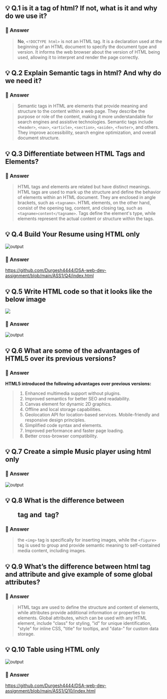 ## 💡 Q.1 <!DOCTYPE html> is it a tag of html? If not, what is it and why do we use it?

### 🚀 Answer

> **No**, `<!DOCTYPE html>` is not an HTML tag. It is a declaration used at the beginning of an HTML document to specify the document type and version. It informs the web browser about the version of HTML being used, allowing it to interpret and render the page correctly.

## 💡 Q.2 Explain Semantic tags in html? And why do we need it?

### 🚀 Answer

> Semantic tags in HTML are elements that provide meaning and structure to the content within a web page. They describe the purpose or role of the content, making it more understandable for search engines and assistive technologies. Semantic tags include `<header>`, `<nav>`, `<article>`, `<section>`, `<aside>`, `<footer>`, and others. They improve accessibility, search engine optimization, and overall document structure.

## 💡 Q.3 Differentiate between HTML Tags and Elements?

### 🚀 Answer

> HTML tags and elements are related but have distinct meanings. HTML tags are used to mark up the structure and define the behavior of elements within an HTML document. They are enclosed in angle brackets, such as `<tagname>`. HTML elements, on the other hand, consist of the opening tag, content, and closing tag, such as `<tagname>content</tagname>`. Tags define the element's type, while elements represent the actual content or structure within the tags.

## 💡 Q.4 Build Your Resume using HTML only
![output](https://github.com/vaibhavwxyz/Placement-Program-Assignment/assets/73052214/ced86dc8-c453-40ed-912a-7ac2ca9542ef)
### 🚀 Answer
https://github.com/Durgesh4444/DSA-web-dev-assignment/blob/main/ASS1/Q4/index.html

## 💡 Q.5 Write HTML code so that it looks like the below image

<img src="https://pwskills.notion.site/image/https%3A%2F%2Fs3-us-west-2.amazonaws.com%2Fsecure.notion-static.com%2F5d76dcda-d8eb-4c2e-836d-5c1aee0f8c6d%2Fhtml.png?id=9eae56b9-1968-40e8-98e1-b745e9e0a4ea&table=block&spaceId=6fae2e0f-dedc-48e9-bc59-af2654c78209&width=1040&userId=&cache=v2">

### 🚀 Answer

![output](https://github.com/vaibhavwxyz/Placement-Program-Assignment/assets/73052214/ced86dc8-c453-40ed-912a-7ac2ca9542ef)

## 💡 Q.6 What are some of the advantages of HTML5 over its previous versions?

### 🚀 Answer

**HTML5 introduced the following advantages over previous versions:**

> 1. Enhanced multimedia support without plugins.
> 2. Improved semantics for better SEO and readability.
> 3. Canvas element for dynamic 2D graphics.
> 4. Offline and local storage capabilities.
> 5. Geolocation API for location-based services.
>    Mobile-friendly and responsive design principles.
> 6. Simplified code syntax and elements.
> 7. Improved performance and faster page loading.
> 8. Better cross-browser compatibility.

## 💡 Q.7 Create a simple Music player using html only

### 🚀 Answer

![output](https://github.com/vaibhavwxyz/Placement-Program-Assignment/assets/73052214/ced86dc8-c453-40ed-912a-7ac2ca9542ef)

## 💡 Q.8 What is the difference between <figure> tag and <img> tag?

### 🚀 Answer

> the `<img>` tag is specifically for inserting images, while the `<figure>` tag is used to group and provide semantic meaning to self-contained media content, including images.


## 💡 Q.9 What’s the difference between html tag and attribute and give example of some global attributes?

### 🚀 Answer

> HTML tags are used to define the structure and content of elements, while attributes provide additional information or properties to elements. Global attributes, which can be used with any HTML element, include "class" for styling, "id" for unique identification, "style" for inline CSS, "title" for tooltips, and "data-" for custom data storage.


## 💡 Q.10 Table using HTML only
![output](https://github.com/vaibhavwxyz/Placement-Program-Assignment/assets/73052214/ced86dc8-c453-40ed-912a-7ac2ca9542ef)

### 🚀 Answer
https://github.com/Durgesh4444/DSA-web-dev-assignment/blob/main/ASS1/Q10/index.html

